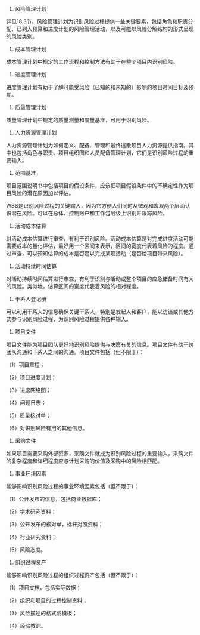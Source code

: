 
1. 风险管理计划

详见18.3节。风险管理计划为识别风险过程提供一些关键要素，包括角色和职责分配、已列入预算和进度计划的风险管理活动，以及可能以风险分解结构的形式呈现的风险类别。

1. 成本管理计划

成本管理计划中规定的工作流程和控制方法有助于在整个项目内识别风险。

1. 进度管理计划

进度管理计划有助于了解可能受风险（已知的和未知的）影响的项目时间目标及预期。

1. 质量管理计划

质量管理计划中规定的质量测量和度量基准，可用于识别风险。

1. 人力资源管理计划

人力资源管理计划为如何定义、配备、管理和最终遣散项目人力资源提供指南。其中也包括角色与职责、项目组织图和人员配备管理计划，它们是识别风险过程的重要输入。

1. 范围基准

项目范围说明书中包括项目的假设条件，应该把项目假设条件中的不确定性作为项目风险的潜在原因加以评估。

WBS是识别风险过程的关键输入，因为它方便人们同时从微观和宏观两个层面认识潜在风险。可以在总体、控制账户和工作包层级上识别并跟踪风险。

1. 活动成本估算

对活动成本估算进行审查，有利于识别风险。活动成本估算是对完成进度活动可能需要成本的量化评估，最好用一个区间来表示，区间的宽度代表着风险的程度。通过审查，可以预知估算的成本是否足以完成某项活动（是否给项目带来风险）。

1. 活动持续时间估算

对活动持续时间估算进行审查，有利于识别与活动或整个项目的应急储备时间有关的风险。类似地，估算区间的宽度代表着风险的相对程度。

1. 干系人登记册

可以利用干系人的信息确保关键干系人，特别是发起人和客户，能以访谈或其他方式参与识别风险过程，为识别风险过程提供各种输入。

1. 项目文件

项目文件能为项目团队更好地识别风险提供与决策有关的信息。项目文件有助于跨团队沟通和干系人之间的沟通。项目文件包括（但不限于）：

（1）项目章程；

（2）项目进度计划；

（3）进度网络图；

（4）问题日志；

（5）质量核对单；

（6）对识别风险有用的其他信息。

1. 采购文件

如果项目需要采购外部资源，采购文件就成为识别风险过程的重要输入。采购文件的复杂程度和详细程度应与计划采购的价值及采购中的风险相匹配。

1. 事业环境因素

能够影响识别风险过程的事业环境因素包括（但不限于）：

（1）公开发布的信息，包括商业数据库；

（2）学术研究资料；

（3）公开发布的核对单，标杆对照资料；

（4）行业研究资料；

（5）风险态度。

1. 组织过程资产

能够影响识别风险过程的组织过程资产包括（但不限于）：

（1）项目文档，包括实际数据；

（2）组织和项目的过程控制资料；

（3）风险描述的格式或模板；

（4）经验教训。
